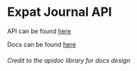# Expat Journal API
API can be found [here](https://expat-journal-api.herokuapp.com/)

Docs can be found [here](https://expat-journal-apidocs.netlify.com/)

###### Credit to the apidoc library for docs design